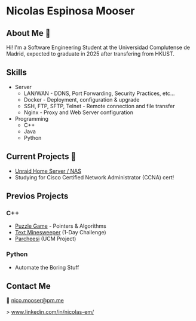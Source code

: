 # Nicolas Espinosa Mooser

## About Me :wave:
Hi! I'm a Software Engineering Student at the Universidad Complutense de Madrid, expected to graduate in 2025 after transfering from HKUST.

## Skills
* Server
  * LAN/WAN - DDNS, Port Forwarding, Security Practices, etc...
  * Docker - Deployment, configuration & upgrade
  * SSH, FTP, SFTP, Telnet - Remote connection and file transfer
  * Nginx - Proxy and Web Server configuration
* Programming
  * C++
  * Java
  * Python

## Current Projects :rocket:
* [Unraid Home Server / NAS](https://github.com/Nicolas-EM/Unraid-HomeServer-NAS)
* Studying for Cisco Certified Network Administrator (CCNA) cert!

## Previos Projects
### C++
* [Puzzle Game](https://github.com/Nicolas-EM/CPP-Pointers-and-Algorithms) - Pointers & Algorithms
* [Text Minesweeper](https://github.com/Nicolas-EM/MineSweeperCPP) (1-Day Challenge)
* [Parcheesi](https://github.com/Nicolas-EM/ParcheesiCPP) (UCM Project)
### Python
* Automate the Boring Stuff

## Contact Me
:email: nico.mooser@pm.me

 \> www.linkedin.com/in/nicolas-em/
